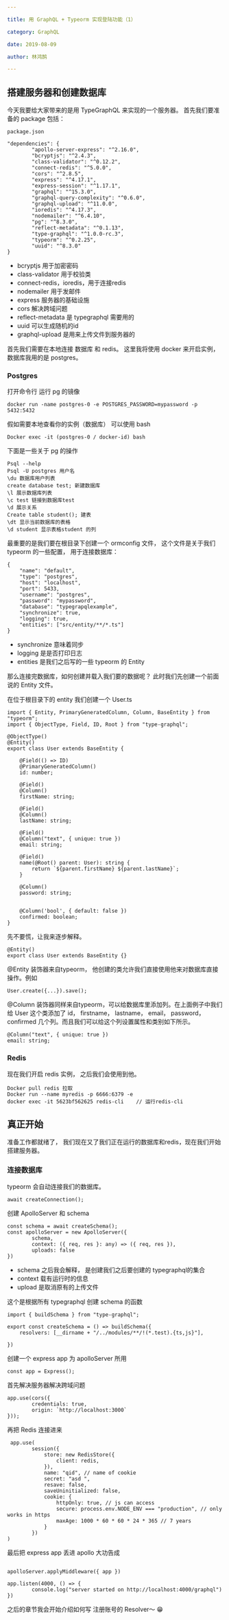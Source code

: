 ```yaml
---

title: 用 GraphQL + Typeorm 实现登陆功能（1）

category: GraphQL

date: 2019-08-09

author: 林鸿鹄

---
```


## 搭建服务器和创建数据库

今天我要给大家带来的是用 TypeGraphQL 来实现的一个服务器。
首先我们要准备的 package 包括：

```
package.json

"dependencies": {
		"apollo-server-express": "^2.16.0",
		"bcryptjs": "^2.4.3",
		"class-validator": "^0.12.2",
		"connect-redis": "^5.0.0",
		"cors": "^2.8.5",
		"express": "^4.17.1",
		"express-session": "^1.17.1",
		"graphql": "^15.3.0",
		"graphql-query-complexity": "^0.6.0",
		"graphql-upload": "^11.0.0",
		"ioredis": "^4.17.3",
		"nodemailer": "^6.4.10",
		"pg": "^8.3.0",
		"reflect-metadata": "^0.1.13",
		"type-graphql": "^1.0.0-rc.3",
		"typeorm": "^0.2.25",
		"uuid": "^8.3.0"
}
```

- bcryptjs 用于加密密码
- class-validator 用于校验类
- connect-redis，ioredis，用于连接redis
- nodemailer 用于发邮件
- express 服务器的基础设施
- cors 解决跨域问题
- reflect-metadata 是 typegraphql 需要用的
- uuid 可以生成随机的id
- graphql-upload 是用来上传文件到服务器的

首先我们需要在本地连接 数据库 和 redis。
这里我将使用 docker 来开启实例， 数据库我用的是 postgres。

### Postgres

打开命令行 运行 pg 的镜像

```
docker run -name postgres-0 -e POSTGRES_PASSWORD=mypassword -p 5432:5432 

```

假如需要本地查看你的实例（数据库） 可以使用 bash


```
Docker exec -it (postgres-0 / docker-id) bash 

```

下面是一些关于 pg 的操作

```
Psql --help
Psql -U postgres 用户名
\du 数据库用户列表
create database test; 新建数据库
\l 展示数据库列表
\c test 链接到数据库test
\d 展示关系
Create table student(); 建表
\dt 显示当前数据库的表格
\d student 显示表格student 的列
```

最重要的是我们要在根目录下创建一个 ormconfig 文件，
这个文件是关于我们 typeorm 的一些配置， 用于连接数据库：

```
{
	"name": "default",
	"type": "postgres",
	"host": "localhost",
	"port": 5433,
	"username": "postgres",
	"password": "mypassword",
	"database": "typegrapqlexample",
	"synchronize": true,
	"logging": true,
	"entities": ["src/entity/**/*.ts"]
}

``` 

- synchronize 意味着同步
- logging 是是否打印日志
- entities 是我们之后写的一些 typeorm 的 Entity

那么连接完数据库，如何创建并载入我们要的数据呢？
此时我们先创建一个前面说的 Entity 文件。

在位于根目录下的 entity 我们创建一个 User.ts


```
import { Entity, PrimaryGeneratedColumn, Column, BaseEntity } from "typeorm";
import { ObjectType, Field, ID, Root } from "type-graphql";

@ObjectType()
@Entity()
export class User extends BaseEntity {

    @Field(() => ID)
    @PrimaryGeneratedColumn()
    id: number;

    @Field()
    @Column()
    firstName: string;

    @Field()
    @Column()
    lastName: string;

    @Field()
    @Column("text", { unique: true })
    email: string;

    @Field()
    name(@Root() parent: User): string {
        return `${parent.firstName} ${parent.lastName}`;
    }

    @Column()
    password: string;


    @Column('bool', { default: false })
    confirmed: boolean;
}
```

先不要慌，让我来逐步解释。

```
@Entity()
export class User extends BaseEntity {}
```
@Entity 装饰器来自typeorm， 他创建的类允许我们直接使用他来对数据库直接操作。例如

```
User.create({...}).save();
```
@Column 装饰器同样来自typeorm，可以给数据库里添加列。在上面例子中我们给 User 这个类添加了 id， firstname， lastname， email， password， confirmed 几个列。而且我们可以给这个列设置属性和类别如下所示。

```
@Column("text", { unique: true })
email: string;

```


### Redis

现在我们开启 redis 实例， 之后我们会使用到他。

```
Docker pull redis 拉取
Docker run --name myredis -p 6666:6379 -e
docker exec -it 5623bf562625 redis-cli    // 运行redis-cli

```


## 真正开始

准备工作都就绪了， 我们现在又了我们正在运行的数据库和redis，现在我们开始搭建服务器。

### 连接数据库

typeorm 会自动连接我们的数据库。
```
await createConnection();
```

创建 ApolloServer 和 schema 

```
const schema = await createSchema();
const apolloServer = new ApolloServer({
        schema,
        context: ({ req, res }: any) => ({ req, res }),
        uploads: false
})

```
- schema 之后我会解释， 是创建我们之后要创建的 typegraphql的集合
- context 载有运行时的信息
- upload 是取消原有的上传文件


这个是根据所有 typegraphql 创建 schema 的函数

```
import { buildSchema } from "type-graphql";

export const createSchema = () => buildSchema({
    resolvers: [__dirname + "/../modules/**/!(*.test).{ts,js}"],

})

```

创建一个 express app 为 apolloServer 所用

```
const app = Express();

```


首先解决服务器解决跨域问题

```
app.use(cors({
        credentials: true,
        origin: `http://localhost:3000`
}));

```

再把 Redis 连接进来

```
 app.use(
        session({
            store: new RedisStore({
                client: redis,
            }),
            name: "qid", // name of cookie
            secret: "asd ",
            resave: false,
            saveUninitialized: false,
            cookie: {
                httpOnly: true, // js can access 
                secure: process.env.NODE_ENV === "production", // only works in https 
                maxAge: 1000 * 60 * 60 * 24 * 365 // 7 years
            }
        })
)

```

最后把 express app 丢进 apollo 大功告成

```

apolloServer.applyMiddleware({ app })

app.listen(4000, () => {
        console.log("server started on http://localhost:4000/graphql")
})

```


之后的章节我会开始介绍如何写 注册账号的 Resolver～ 😁
